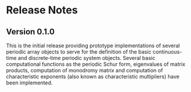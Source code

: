 # Release Notes


## Version 0.1.0

This is the initial release providing prototype implementations of several periodic array objects to serve for the definition of the basic continuous-time and discrete-time periodic system objects. Several basic computational functions as the periodic Schur form, eigenvalues of matrix products, computation of monodromy matrix and computation of characteristic exponents (also known as characteristic multipliers) have been implemented. 
